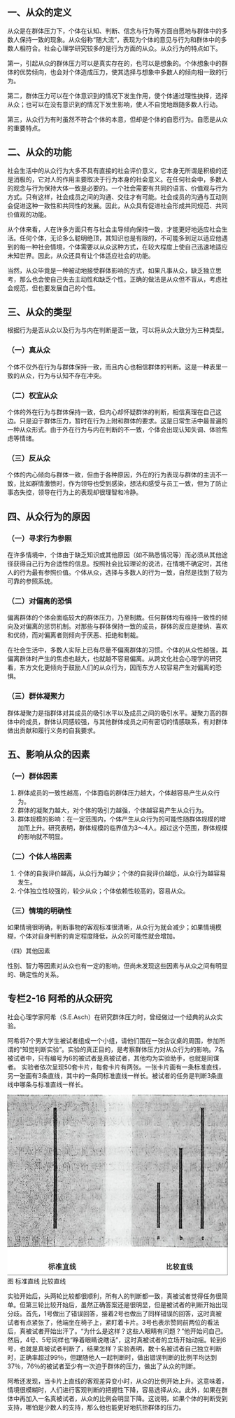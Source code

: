 
## 一、从众的定义

从众是在群体压力下，个体在认知、判断、信念与行为等方面自愿地与群体中的多数人保持一致的现象。从众俗称“随大流”，表现为个体的意见与行为和群体中的多数人相符合。社会心理学研究较多的是行为方面的从众。从众行为的特点如下。

第一，引起从众的群体压力可以是真实存在的，也可以是想象的。个体想象中的群体的优势倾向，也会对个体造成压力，使其选择与想象中多数人的倾向相一致的行为。

第二，群体压力可以在个体意识到的情况下发生作用，使个体通过理性抉择，选择从众；也可以在没有意识到的情况下发生影响，使人不自觉地跟随多数人行动。

第三，从众行为有时虽然不符合个体的本意，但却是个体的自愿行为。自愿是从众的重要特点。

## 二、从众的功能

社会生活中的从众行为大多不具有直接的社会评价意义，它本身无所谓是积极的还是消极的，它对人的作用主要取决于行为本身的社会意义。在任何社会中，多数人的观念与行为保持大体一致是必要的。一个社会需要有共同的语言、价值观与行为方式。只有这样，社会成员之间的沟通、交往才有可能。社会成员的沟通与互动则会促进这种一致性和共同性的发展。因此，从众具有促进社会形成共同规范、共同价值观的功能。

从个体来看，人在许多方面只有与社会主导倾向保持一致，才能更好地适应社会生活。任何个体，无论多么聪明绝顶，其知识也是有限的，不可能多到足以适应他遇到的每一种社会情境，个体需要以从众这种方式，在较大程度上使自己迅速地适应未知世界。因此，从众还具有让个体适应社会的功能。

当然，从众毕竟是一种被动地接受群体影响的方式，如果凡事从众，缺乏独立思考，那么也会使自己失去主动性和缺乏个性。正确的做法是从众但不盲从，考虑社会规范，但也要发展自己的个性。

## 三、从众的类型

根据行为是否从众以及行为与内在判断是否一致，可以将从众大致分为三种类型。

### （一）真从众

个体不仅外在行为与群体保持一致，而且内心也相信群体的判断。这是一种表里一致的从众，行为与认知不存在冲突。

### （二）权宜从众

个体的外在行为与群体保持一致，但内心却怀疑群体的判断，相信真理在自己这边。只是迫于群体压力，暂时在行为上附和群体的要求。这是日常生活中最普遍的一种从众形式。由于外在行为与内在判断的不一致，个体会出现认知失调、体验焦虑等情绪。

### （三）反从众

个体的内心倾向与群体一致，但由于各种原因，外在的行为表现与群体的主流不一致，比如群情激愤时，作为领导也受到感染，想法和感受与员工一致，但为了防止事态失控，领导在行为上的表现却很理智和冷静。

## 四、从众行为的原因

### （一）寻求行为参照

在许多情境中，个体由于缺乏知识或其他原因（如不熟悉情况等）而必须从其他途径获得自己行为合适性的信息。按照社会比较理论的说法，在情境不确定时，其他人的行为最有参照价值。个体从众，选择与多数人的行为一致，自然是找到了较为可靠的参照系统。

### （二）对偏离的恐惧

偏离群体的个体会面临较大的群体压力，乃至制裁。任何群体均有维持一致性的倾向及对偏离的惩罚机制。对那些与群体保持一致的成员，群体的反应是接纳、喜欢和优待，而对偏离者则倾向于厌恶、拒绝和制裁。

在社会生活中，多数人实际上已有尽量不偏离群体的习惯。个体的从众性越强，其偏离群体时产生的焦虑也越大，也就越不容易偏离。从跨文化社会心理学的研究看，东方文化更倾向于鼓励人们的从众行为，因而东方人较容易产生对偏离的恐惧。

### （三）群体凝聚力

群体凝聚力是指群体对其成员的吸引水平以及成员之间的吸引水平。凝聚力高的群体中的成员，群体认同感较强，与其他群体成员之间有密切的情感联系，有对群体做出贡献和履行义务的自我要求。

## 五、影响从众的因素

### （一）群体因素

1. 群体成员的一致性越高，个体面临的群体压力越大，个体越容易产生从众行为。
2. 群体的凝聚力越大，对个体的吸引力越强，个体越容易产生从众行为。
3. 群体规模的影响：在一定范围内，个体产生从众行为的可能性随群体规模的增加而上升。研究表明，群体规模的临界值为3～4人。超过这个范围，群体规模的影响就不明显。

### （二）个体人格因素

1. 个体的自我评价越高，从众行为越少；个体的自我评价越低，从众行为越容易发生。
2. 个体独立性较强的，较少从众；个体依赖性较高的，容易从众。

### （三）情境的明确性

如果情境很明确，判断事物的客观标准很清晰，从众行为就会减少；如果情境模糊，个体对自身判断的肯定程度降低，从众的可能性就会增加。

（四）其他因素

性别、智力等因素对从众也有一定的影响，但尚未发现这些因素与从众之间有明显的、确定性的关系。


<div class="specialColumn">

## 专栏2-16 阿希的从众研究

社会心理学家阿希（S.E.Asch）在研究群体压力时，曾经做过一个经典的从众实验。

阿希将7个男大学生被试者组成一个小组，请他们围在一张会议桌的周围，参加所谓的“知觉判断实验”。实验的真正目的，是考察群体压力对从众行为的影响。7名被试者中，只有编号为6的被试者是真被试者，其他均为实验助手，也就是同谋者。
实验者依次呈现50套卡片，每套卡片有两张。一张卡片画有一条标准直线，另一张画有3条直线，其中的一条同标准直线一样长。被试者的任务是判断3条直线中哪条与标准直线一样长。

![标准直线 比较直线](/images/opus/unclassified/theory/sc2-1.jpg "标准直线 比较直线")<br/>
图 标准直线 比较直线

实验开始后，头两轮比较都很顺利，所有人的判断都一致，真被试者觉得任务很简单。但第三轮比较开始后，虽然正确答案还是很明显，但是被试者的判断开始出现分歧。首先，1号做出了错误回答，接着2号也做出了同样错误的回答，这时真被试者有点紧张了，他端坐在椅子上，紧盯着卡片。3号也表示赞同前两位的看法后，真被试者开始出汗了。“为什么是这样？这些人眼睛有问题？”他开始问自己。然后，4号、5号同样也“睁着眼睛说瞎话”，这时真被试者的立场开始动摇。轮到6号，也就是真被试者判断了，结果怎样？实验表明，数十名被试者自己独立判断时，正确率超过99％，但跟随他人一起判断时，做出错误判断的比例平均达到37％，76％的被试者至少有一次迫于群体的压力，做出了从众的判断。

阿希还发现，当卡片上直线的客观差异变小时，从众的比例开始上升。这意味着，情境很模糊时，人们进行客观判断的把握性下降，容易选择从众。此外，如果在群体中再加入一名真被试者，从众的比例会明显下降。这说明，如果个体的判断受到支持，哪怕是少数人的支持，那么他也能更好地抗拒群体的压力。

</div>

